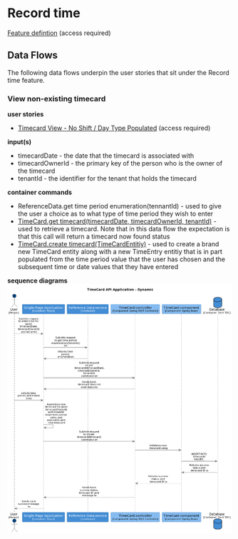 
# Record time

[Feature defintion](https://collaboration.homeoffice.gov.uk/jira/browse/EAHW-925) (access required)

## Data Flows
The following data flows underpin the user stories that sit under the Record time feature. 

### View non-existing timecard

**user stories** 

- [Timecard View - No Shift / Day Type Populated](https://collaboration.homeoffice.gov.uk/jira/browse/EAHW-1230) (access required)

**input(s)** 

- timecardDate - the date that the timecard is associated with
- timecardOwnerId - the primary key of the person who is the owner of the timecard
- tenantId - the identifier for the tenant that holds the timecard 

**container commands**
- ReferenceData.get time period enumeration(tennantId) - used to give the user a choice as to what type of time period they wish to enter
- [TimeCard.get timecard(timecardDate, timecardOwnerId, tenantId)](../container-definition.md#get-timecard) - used to retrieve a timecard. Note that in this data flow the expectation is that this call will return a timecard now found status
- [TimeCard.create timecard(TimeCardEntitiy)](../container-definition.md#create-timecard) - used to create a brand new TimeCard entity along with a new TimeEntry entitiy that is in part populated from the time period value that the user has chosen and the subsequent time or date values that they have entered

**sequence diagrams**
![View non-existing timecard](../images/view-non-existing-timecard.png)

